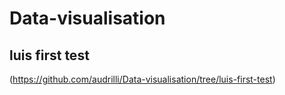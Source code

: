# Data-visualisation
 
## luis first test
(https://github.com/audrilli/Data-visualisation/tree/luis-first-test)
